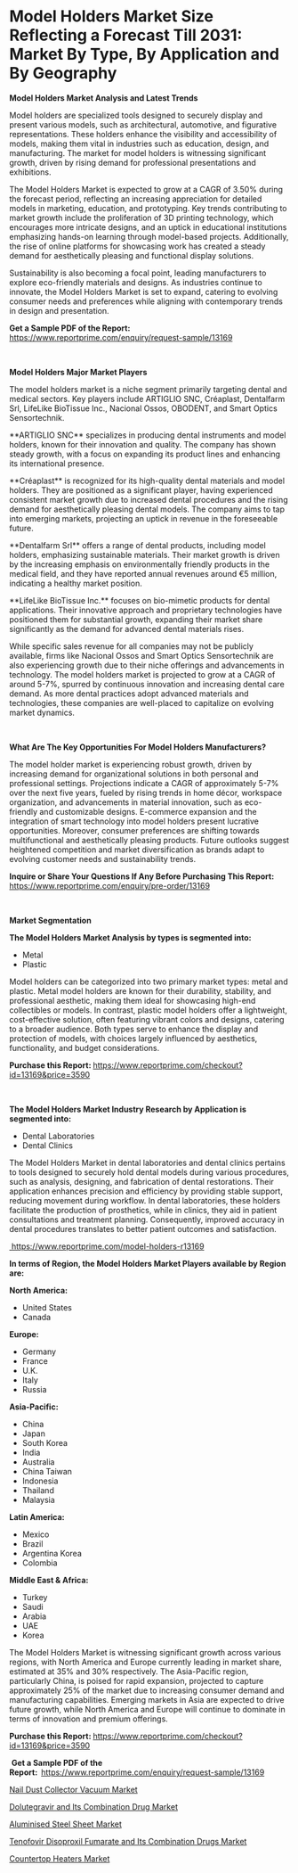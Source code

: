 <p><h1>Model Holders Market Size Reflecting a Forecast Till 2031: Market By Type, By Application and By Geography</h1></p><p><strong>Model Holders Market Analysis and Latest Trends</strong></p>
<p><p>Model holders are specialized tools designed to securely display and present various models, such as architectural, automotive, and figurative representations. These holders enhance the visibility and accessibility of models, making them vital in industries such as education, design, and manufacturing. The market for model holders is witnessing significant growth, driven by rising demand for professional presentations and exhibitions.</p><p>The Model Holders Market is expected to grow at a CAGR of 3.50% during the forecast period, reflecting an increasing appreciation for detailed models in marketing, education, and prototyping. Key trends contributing to market growth include the proliferation of 3D printing technology, which encourages more intricate designs, and an uptick in educational institutions emphasizing hands-on learning through model-based projects. Additionally, the rise of online platforms for showcasing work has created a steady demand for aesthetically pleasing and functional display solutions.</p><p>Sustainability is also becoming a focal point, leading manufacturers to explore eco-friendly materials and designs. As industries continue to innovate, the Model Holders Market is set to expand, catering to evolving consumer needs and preferences while aligning with contemporary trends in design and presentation.</p></p>
<p><strong>Get a Sample PDF of the Report:&nbsp;</strong> <a href="https://www.reportprime.com/enquiry/request-sample/13169?utm_campaign=1169&utm_medium=2&utm_source=Github&utm_content=ia&utm_term=25112024&utm_id=model-holders">https://www.reportprime.com/enquiry/request-sample/13169</a></p>
<p>&nbsp;</p>
<p><strong>Model Holders Major Market Players</strong></p>
<p><p>The model holders market is a niche segment primarily targeting dental and medical sectors. Key players include ARTIGLIO SNC, Créaplast, Dentalfarm Srl, LifeLike BioTissue Inc., Nacional Ossos, OBODENT, and Smart Optics Sensortechnik. </p><p>**ARTIGLIO SNC** specializes in producing dental instruments and model holders, known for their innovation and quality. The company has shown steady growth, with a focus on expanding its product lines and enhancing its international presence.</p><p>**Créaplast** is recognized for its high-quality dental materials and model holders. They are positioned as a significant player, having experienced consistent market growth due to increased dental procedures and the rising demand for aesthetically pleasing dental models. The company aims to tap into emerging markets, projecting an uptick in revenue in the foreseeable future.</p><p>**Dentalfarm Srl** offers a range of dental products, including model holders, emphasizing sustainable materials. Their market growth is driven by the increasing emphasis on environmentally friendly products in the medical field, and they have reported annual revenues around €5 million, indicating a healthy market position.</p><p>**LifeLike BioTissue Inc.** focuses on bio-mimetic products for dental applications. Their innovative approach and proprietary technologies have positioned them for substantial growth, expanding their market share significantly as the demand for advanced dental materials rises.</p><p>While specific sales revenue for all companies may not be publicly available, firms like Nacional Ossos and Smart Optics Sensortechnik are also experiencing growth due to their niche offerings and advancements in technology. The model holders market is projected to grow at a CAGR of around 5-7%, spurred by continuous innovation and increasing dental care demand. As more dental practices adopt advanced materials and technologies, these companies are well-placed to capitalize on evolving market dynamics.</p></p>
<p>&nbsp;</p>
<p><strong>What Are The Key Opportunities For Model Holders Manufacturers?</strong></p>
<p><p>The model holder market is experiencing robust growth, driven by increasing demand for organizational solutions in both personal and professional settings. Projections indicate a CAGR of approximately 5-7% over the next five years, fueled by rising trends in home décor, workspace organization, and advancements in material innovation, such as eco-friendly and customizable designs. E-commerce expansion and the integration of smart technology into model holders present lucrative opportunities. Moreover, consumer preferences are shifting towards multifunctional and aesthetically pleasing products. Future outlooks suggest heightened competition and market diversification as brands adapt to evolving customer needs and sustainability trends.</p></p>
<p><strong>Inquire or Share Your Questions If Any Before Purchasing This Report:</strong> <a href="https://www.reportprime.com/enquiry/pre-order/13169?utm_campaign=1169&utm_medium=2&utm_source=Github&utm_content=ia&utm_term=25112024&utm_id=model-holders">https://www.reportprime.com/enquiry/pre-order/13169</a></p>
<p>&nbsp;</p>
<p><strong>Market Segmentation</strong></p>
<p><strong>The Model Holders Market Analysis by types is segmented into:</strong></p>
<p><ul><li>Metal</li><li>Plastic</li></ul></p>
<p><p>Model holders can be categorized into two primary market types: metal and plastic. Metal model holders are known for their durability, stability, and professional aesthetic, making them ideal for showcasing high-end collectibles or models. In contrast, plastic model holders offer a lightweight, cost-effective solution, often featuring vibrant colors and designs, catering to a broader audience. Both types serve to enhance the display and protection of models, with choices largely influenced by aesthetics, functionality, and budget considerations.</p></p>
<p><strong>Purchase this Report:&nbsp;</strong><a href="https://www.reportprime.com/checkout?id=13169&price=3590&utm_campaign=1169&utm_medium=2&utm_source=Github&utm_content=ia&utm_term=25112024&utm_id=model-holders">https://www.reportprime.com/checkout?id=13169&price=3590</a></p>
<p>&nbsp;</p>
<p><strong>The Model Holders Market Industry Research by Application is segmented into:</strong></p>
<p><ul><li>Dental Laboratories</li><li>Dental Clinics</li></ul></p>
<p><p>The Model Holders Market in dental laboratories and dental clinics pertains to tools designed to securely hold dental models during various procedures, such as analysis, designing, and fabrication of dental restorations. Their application enhances precision and efficiency by providing stable support, reducing movement during workflow. In dental laboratories, these holders facilitate the production of prosthetics, while in clinics, they aid in patient consultations and treatment planning. Consequently, improved accuracy in dental procedures translates to better patient outcomes and satisfaction.</p></p>
<p><a href="https://www.reportprime.com/model-holders-r13169?utm_campaign=1169&utm_medium=2&utm_source=Github&utm_content=ia&utm_term=25112024&utm_id=model-holders">&nbsp;https://www.reportprime.com/model-holders-r13169</a></p>
<p><strong>In terms of Region, the Model Holders Market Players available by Region are:</strong></p>
<p>
    <p> <strong> North America: </strong>
        <ul>
            <li>United States</li>
            <li>Canada</li>
        </ul>
        </p> 
    <p> <strong> Europe: </strong>
        <ul>
            <li>Germany</li>
            <li>France</li>
            <li>U.K.</li>
            <li>Italy</li>
            <li>Russia</li>
        </ul>
        </p> 
    <p> <strong> Asia-Pacific: </strong>
        <ul>
            <li>China</li>
            <li>Japan</li>
            <li>South Korea</li>
            <li>India</li>
            <li>Australia</li>
            <li>China Taiwan</li>
            <li>Indonesia</li>
            <li>Thailand</li>
            <li>Malaysia</li>
        </ul>
        </p> 
    <p> <strong> Latin America: </strong>
        <ul>
            <li>Mexico</li>
            <li>Brazil</li>
            <li>Argentina Korea</li>
            <li>Colombia</li>
        </ul>
        </p> 
    <p> <strong> Middle East & Africa: </strong>
        <ul>
            <li>Turkey</li>
            <li>Saudi</li>
            <li>Arabia</li>
            <li>UAE</li>
            <li>Korea</li>
        </ul>
    </p>
    </p>
<p><p>The Model Holders Market is witnessing significant growth across various regions, with North America and Europe currently leading in market share, estimated at 35% and 30% respectively. The Asia-Pacific region, particularly China, is poised for rapid expansion, projected to capture approximately 25% of the market due to increasing consumer demand and manufacturing capabilities. Emerging markets in Asia are expected to drive future growth, while North America and Europe will continue to dominate in terms of innovation and premium offerings.</p></p>
<p><strong>Purchase this Report: </strong><a href="https://www.reportprime.com/checkout?id=13169&price=3590&utm_campaign=1169&utm_medium=2&utm_source=Github&utm_content=ia&utm_term=25112024&utm_id=model-holders">https://www.reportprime.com/checkout?id=13169&price=3590</a></p>
<p>&nbsp;<strong>Get a Sample PDF of the Report:&nbsp;&nbsp;</strong><a href="https://www.reportprime.com/enquiry/request-sample/13169?utm_campaign=1169&utm_medium=2&utm_source=Github&utm_content=ia&utm_term=25112024&utm_id=model-holders">https://www.reportprime.com/enquiry/request-sample/13169</a></p>
<p><strong></strong></p>
<p><p><a href="https://www.linkedin.com/pulse/in-depth-evaluation-nail-dust-collector-vacuum-market-amacro-4qvkc?utm_campaign=1169&utm_medium=2&utm_source=Github&utm_content=ia&utm_term=25112024&utm_id=model-holders">Nail Dust Collector Vacuum Market</a></p><p><a href="https://issuu.com/reportprime-2/docs/dolutegravir-and-its-combination-dr_d52e9c25341d34?utm_campaign=1169&utm_medium=2&utm_source=Github&utm_content=ia&utm_term=25112024&utm_id=model-holders">Dolutegravir and Its Combination Drug Market</a></p><p><a href="https://www.linkedin.com/pulse/immense-growth-aluminised-steel-sheet-market-projected-2024-4iqdc?utm_campaign=1169&utm_medium=2&utm_source=Github&utm_content=ia&utm_term=25112024&utm_id=model-holders">Aluminised Steel Sheet Market</a></p><p><a href="https://issuu.com/reportprime-2/docs/tenofovir-disoproxil-fumarate-and-i_dfe713c3f4c156?utm_campaign=1169&utm_medium=2&utm_source=Github&utm_content=ia&utm_term=25112024&utm_id=model-holders">Tenofovir Disoproxil Fumarate and Its Combination Drugs Market</a></p><p><a href="https://www.linkedin.com/pulse/current-evaluation-future-outlook-countertop-heaters-market-1hg6c?utm_campaign=1169&utm_medium=2&utm_source=Github&utm_content=ia&utm_term=25112024&utm_id=model-holders">Countertop Heaters Market</a></p></p>